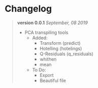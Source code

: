 # Changelog

> __version 0.0.1__
> *September, 08 2019*
> + PCA transpiling tools
>   + Added:
>     - Transform (predict)
>     - Hotelling (hotelings)
>     - Q-Residuals (q_residuals)
>     - whithen
>     - mean
>   + To Do:
>     - Export
>     - Beautiful file
